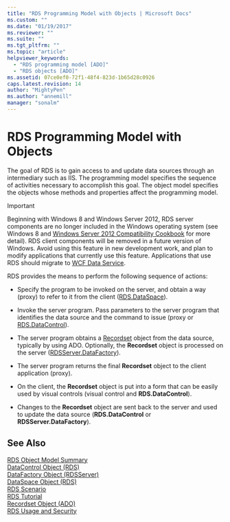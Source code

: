 ```yaml
---
title: "RDS Programming Model with Objects | Microsoft Docs"
ms.custom: ""
ms.date: "01/19/2017"
ms.reviewer: ""
ms.suite: ""
ms.tgt_pltfrm: ""
ms.topic: "article"
helpviewer_keywords: 
  - "RDS programming model [ADO]"
  - "RDS objects [ADO]"
ms.assetid: 07ce0ef0-72f1-48f4-823d-1b65d28c0926
caps.latest.revision: 14
author: "MightyPen"
ms.author: "annemill"
manager: "sonalm"
---
```

# RDS Programming Model with Objects
The goal of RDS is to gain access to and update data sources through an intermediary such as IIS. The programming model specifies the sequence of activities necessary to accomplish this goal. The object model specifies the objects whose methods and properties affect the programming model.  
  
> [!IMPORTANT]
>  Beginning with Windows 8 and Windows Server 2012, RDS server components are no longer included in the Windows operating system (see Windows 8 and [Windows Server 2012 Compatibility Cookbook](https://www.microsoft.com/en-us/download/details.aspx?id=27416) for more detail). RDS client components will be removed in a future version of Windows. Avoid using this feature in new development work, and plan to modify applications that currently use this feature. Applications that use RDS should migrate to [WCF Data Service](http://go.microsoft.com/fwlink/?LinkId=199565).  
  
 RDS provides the means to perform the following sequence of actions:  
  
-   Specify the program to be invoked on the server, and obtain a way (proxy) to refer to it from the client ([RDS.DataSpace](../../../ado/reference/rds-api/dataspace-object-rds.md)).  
  
-   Invoke the server program. Pass parameters to the server program that identifies the data source and the command to issue (proxy or [RDS.DataControl](../../../ado/reference/rds-api/datacontrol-object-rds.md)).  
  
-   The server program obtains a [Recordset](../../../ado/reference/ado-api/recordset-object-ado.md) object from the data source, typically by using ADO. Optionally, the **Recordset** object is processed on the server ([RDSServer.DataFactory](../../../ado/reference/rds-api/datafactory-object-rdsserver.md)).  
  
-   The server program returns the final **Recordset** object to the client application (proxy).  
  
-   On the client, the **Recordset** object is put into a form that can be easily used by visual controls (visual control and **RDS.DataControl**).  
  
-   Changes to the **Recordset** object are sent back to the server and used to update the data source (**RDS.DataControl** or **RDSServer.DataFactory**).  
  
## See Also  
 [RDS Object Model Summary](../../../ado/guide/remote-data-service/rds-object-model-summary.md)   
 [DataControl Object (RDS)](../../../ado/reference/rds-api/datacontrol-object-rds.md)   
 [DataFactory Object (RDSServer)](../../../ado/reference/rds-api/datafactory-object-rdsserver.md)   
 [DataSpace Object (RDS)](../../../ado/reference/rds-api/dataspace-object-rds.md)   
 [RDS Scenario](../../../ado/guide/remote-data-service/rds-scenario.md)   
 [RDS Tutorial](../../../ado/guide/remote-data-service/rds-tutorial.md)   
 [Recordset Object (ADO)](../../../ado/reference/ado-api/recordset-object-ado.md)   
 [RDS Usage and Security](../../../ado/guide/remote-data-service/rds-usage-and-security.md)



